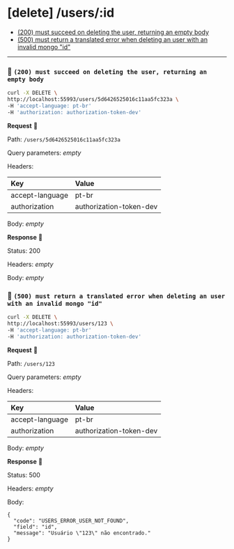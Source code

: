 # [delete] /users/:id

* [(200) must succeed on deleting the user, returning an empty body](#2ad51d5aa8)
* [(500) must return a translated error when deleting an user with an invalid mongo "id"](#074c048f2a)

---

### :chicken: `(200) must succeed on deleting the user, returning an empty body` <a name="2ad51d5aa8"></a>

```sh
curl -X DELETE \
http://localhost:55993/users/5d6426525016c11aa5fc323a \
-H 'accept-language: pt-br'
-H 'authorization: authorization-token-dev'
```

**Request** :egg:

Path: `/users/5d6426525016c11aa5fc323a`

Query parameters: _empty_

Headers: 

| Key | Value |
| :--- | :--- |
| accept-language | pt-br |
| authorization | authorization-token-dev |

Body: _empty_

**Response** :hatching_chick:

Status: 200

Headers: _empty_

Body: _empty_

### :chicken: `(500) must return a translated error when deleting an user with an invalid mongo "id"` <a name="074c048f2a"></a>

```sh
curl -X DELETE \
http://localhost:55993/users/123 \
-H 'accept-language: pt-br'
-H 'authorization: authorization-token-dev'
```

**Request** :egg:

Path: `/users/123`

Query parameters: _empty_

Headers: 

| Key | Value |
| :--- | :--- |
| accept-language | pt-br |
| authorization | authorization-token-dev |

Body: _empty_

**Response** :hatching_chick:

Status: 500

Headers: _empty_

Body: 

```
{
  "code": "USERS_ERROR_USER_NOT_FOUND",
  "field": "id",
  "message": "Usuário \"123\" não encontrado."
}
```
